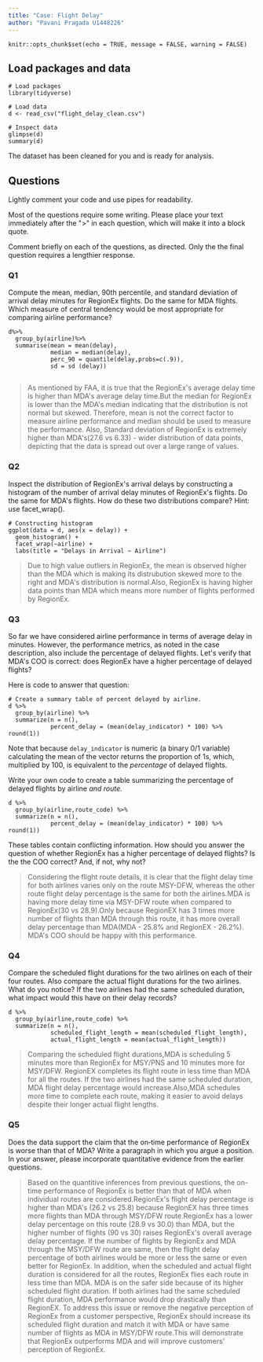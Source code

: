 ```yaml
---
title: "Case: Flight Delay"
author: "Pavani Pragada U1448226"
---
```


```{r setup, include=FALSE}
knitr::opts_chunk$set(echo = TRUE, message = FALSE, warning = FALSE)
```

<!-- Note:   -->
<!-- These instructions are commented out and will not display when you knit your RMarkdown document. -->

<!-- - Change the information in the yaml header above:  title, author, data. -->
<!-- - Make sure output is html_document. -->
<!-- - Once you are finished coding, **run each chunk individually to make sure there are no errors**.  (If necessary fix your code.) Once your code is error-free, click "knit" on the menu above. Your document should compile to HTML, provided that you have output set to "html_document." -->
<!-- - In the code chunk above ("setup") echo is set to TRUE.  This means that the code in your chunks will be displayed, along with the results, in your compiled document. -->


## Load packages and data
```{r}
# Load packages
library(tidyverse) 

# Load data
d <- read_csv("flight_delay_clean.csv")

# Inspect data
glimpse(d)
summary(d)

```

The dataset has been cleaned for you and is ready for analysis.

## Questions

Lightly comment your code and use pipes for readability.

Most of the questions require some writing.  Please place your text immediately after the ">" in each question, which will make it into a block quote.

Comment briefly on each of the questions, as directed.  Only the the final question requires a lengthier response.

### Q1

Compute the mean, median, 90th percentile, and standard deviation of arrival delay minutes for RegionEx flights. Do the same for MDA flights. Which measure of central tendency would be most appropriate for comparing airline performance?

```{r}
d%>%
  group_by(airline)%>%
  summarise(mean = mean(delay),
            median = median(delay),
            perc_90 = quantile(delay,probs=c(.9)),
            sd = sd (delay))
  
```

> As mentioned by FAA, it is true that the RegionEx's average delay time is higher than MDA's average delay time.But the median for RegionEx is lower than the MDA's median indicating that the distribution is not normal but skewed. Therefore, mean is not the correct factor to measure airline performance and median should be used to measure the performance.
Also, Standard deviation of RegionEx is extremely higher than MDA's(27.6 vs 6.33) - wider distribution of data points, depicting that the data is spread out over a large range of values.


### Q2

Inspect the distribution of RegionEx's arrival delays by constructing a histogram of the number of arrival delay minutes of RegionEx's flights. Do the same for MDA's flights. How do these two distributions compare? Hint:  use facet_wrap().

```{r}
# Constructing histogram
ggplot(data = d, aes(x = delay)) + 
  geom_histogram() + 
  facet_wrap(~airline) +
  labs(title = "Delays in Arrival ~ Airline")
```

> Due to high value outliers in RegionEx, the mean is observed higher than the MDA which is making its distrubution skewed more to the right and MDA's distribution is normal.Also, RegionEx is having higher data points than MDA which means more number of flights performed by RegionEx.

### Q3

So far we have considered airline performance in terms of average delay in minutes.  However, the performance metrics, as noted in the case description, also include the percentage of delayed flights.  Let's verify that MDA's COO is correct: does RegionEx have a higher percentage of delayed flights?

Here is code to answer that question:

```{r}
# Create a summary table of percent delayed by airline.
d %>% 
  group_by(airline) %>% 
  summarize(n = n(),
            percent_delay = (mean(delay_indicator) * 100) %>% round(1)) 

```

Note that because `delay_indicator` is numeric (a binary 0/1 variable) calculating the mean of the vector returns the proportion of 1s, which, multiplied by 100, is equivalent to the *percentage* of delayed flights.

Write your own code to create a table summarizing the percentage of delayed flights by airline *and route.*  

```{r}
d %>% 
  group_by(airline,route_code) %>% 
  summarize(n = n(),
            percent_delay = (mean(delay_indicator) * 100) %>% round(1)) 
```

These tables contain conflicting information. How should you answer the question of whether RegionEx has a higher percentage of delayed flights?  Is the the COO correct?  And, if not, why not?

> Considering the flight route details, it is clear that the flight delay time for both airlines varies only on the route MSY-DFW, whereas the other route flight delay percentage is the same for both the airlines.MDA is having more delay time via MSY-DFW route when compared to RegionEx(30 vs 28.9).Only because RegionEX has 3 times more number of flights than MDA through this route, it has more overall delay percentage than MDA(MDA - 25.8% and RegionEX - 26.2%).
MDA's COO should be happy with this performance.

### Q4

Compare the scheduled flight durations for the two airlines on each of their four routes. Also compare the actual flight durations for the two airlines. What do you notice? If the two airlines had the same scheduled duration, what impact would this have on their delay records?

```{r}
d %>% 
  group_by(airline,route_code) %>% 
  summarize(n = n(),
            scheduled_flight_length = mean(scheduled_flight_length),
            actual_flight_length = mean(actual_flight_length)) 
```

> Comparing the scheduled flight durations,MDA is scheduling 5 minutes more than RegionEx for MSY/PNS and 10 minutes more for MSY/DFW.
RegionEX completes its flight route in less time than MDA for all the routes. If the two airlines had the same scheduled duration, MDA flight delay percentage would increase.Also,MDA schedules more time to complete each route, making it easier to avoid delays despite their longer actual flight lengths.

### Q5

Does the data support the claim that the on‐time performance of RegionEx is worse than that of MDA? Write a paragraph in which you argue a position. In your answer, please incorporate quantitative evidence from the earlier questions.

> Based on the quantitive inferences from previous questions, the on-time performance of RegionEx is better than that of MDA when individual routes are considered.RegionEx's flight delay percentage is higher than MDA's (26.2 vs 25.8) because RegionEX has three times more flights than MDA through MSY/DFW route.RegionEx has a lower delay percentage on this route (28.9 vs 30.0) than MDA, but the higher number of flights (90 vs 30) raises RegionEx's overall average delay percentage. If the number of flights by RegionEx and MDA through the MSY/DFW route are same, then the flight delay percentage of both airlines would be more or less the same or even better for RegionEx.
In addition, when the scheduled and actual flight duration is considered for all the routes, RegionEx flies each route in less time than MDA. MDA is on the safer side because of its higher scheduled flight duration. If both airlines had the same scheduled flight duration, MDA performance would drop drastically than RegionEX.
To address this issue or remove the negative perception of RegionEx from a customer perspective, RegionEx should increase its scheduled flight duration and match it with MDA or have same number of flights as MDA in MSY/DFW route.This will demonstrate that RegionEx outperforms MDA and will improve customers' perception of RegionEx.

